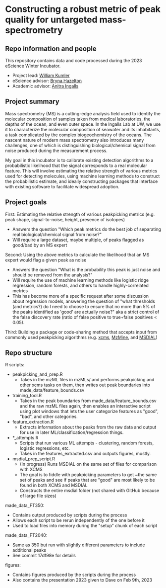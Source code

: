 # Constructing a robust metric of peak quality for untargeted mass-spectrometry
## Repo information and people
This repository contains data and code processed during the 2023 eScience Winter Incubator. 
  - Project lead: [William Kumler](https://github.com/wkumler)
  - eScience advisor: [Bryna Hazelton](https://github.com/bhazelton)
  - Academic advisor: [Anitra Ingalls](https://sites.google.com/view/anitra-ingalls/home?authuser=0)

## Project summary

Mass spectrometry (MS) is a cutting-edge analysis field used to identify the molecular composition of samples taken from medical laboratories, the depths of the ocean, and even outer space. In the Ingalls Lab at UW, we use it to characterize the molecular composition of seawater and its inhabitants, a task complicated by the complex biogeochemistry of the oceans. The nascent nature of modern mass spectrometry also introduces many challenges, one of which is distinguishing biological/chemical signal from noise produced during the measurement process.

My goal in this incubator is to calibrate existing detection algorithms to a probabilistic likelihood that the signal corresponds to a real molecular feature. This will involve estimating the relative strength of various metrics used for detecting molecules, using machine learning methods to construct the probabilistic estimate, and ideally constructing packages that interface with existing software to facilitate widespread adoption.

## Project goals

First: Estimating the relative strength of various peakpicking metrics (e.g. peak shape, signal-to-noise, height, presence of isotopes)
  - Answers the question "Which peak metrics do the best job of separating real biological/chemical signal from noise?"
  - Will require a large dataset, maybe multiple, of peaks flagged as good/bad by an MS expert
  
Second: Using the above metrics to calculate the likelihood that an MS expert would flag a given peak as noise
  - Answers the question "What is the probability this peak is just noise and should be removed from the analysis?"
  - Will require the use of machine learning methods like logistic ridge regression, random forests, and others to handle highly-correlated metrics
  - This has become more of a specific request after some discussion about regression models, answering the question of "what thresholds (and metrics?) do I need to choose to ensure that no more than 5% of the peaks identified as 'good' are actually noise?" aka a strict control of the false discovery rate (ratio of false positive to true+false positives < 0.05).
  
Third: Building a package or code-sharing method that accepts input from commonly used peakpicking algorithms (e.g. [xcms](https://github.com/sneumann/xcms), [MzMine](http://mzmine.github.io/), and [MSDIAL](http://prime.psc.riken.jp/compms/msdial/main.html))

## Repo structure

R scripts:

  - peakpicking_and_prep.R
    - Takes in the mzML files in mzMLs/ and performs peakpicking and other xcms tasks on them, then writes out peak boundaries into made_data/feature_bounds.csv
  - training_tool.R
    - Takes in the peak boundaries from made_data/feature_bounds.csv and the raw mzML files again, then enables an interactive script using plot windows that lets the user categorize features as "good", "bad", and other categories.
  - feature_extraction.R
    - Extracts information about the peaks from the raw data and output for use in later ML/classification/regression things.
  - *_attempts.R
    - Scripts that run various ML attempts - clustering, random forests, logistic regressions, etc.
    - Takes in the features_extracted.csv and outputs figures, mostly.
  - msdial_prep_script.R
    - (In progress) Runs MSDIAL on the same set of files for comparison with XCMS
    - The goal is to fiddle with peakpicking parameters to get ~the same set of peaks and see if peaks that are "good" are most likely to be found in both XCMS and MSDIAL
    - Constructs the entire msdial folder (not shared with GitHub because of large file sizes)

made_data_FT350:

  - Contains output produced by scripts during the process
  - Allows each script to be rerun independently of the one before it
  - Used to load files into memory during the "setup" chunk of each script

made_data_FT2040:

  - Same as 350 but run with slightly different parameters to include additional peaks
  - See commit 17df98e for details

figures:

  - Contains figures produced by the scripts during the process
  - Also contains the presentation 2923 given to Dave on Feb 9th, 2023

